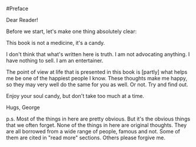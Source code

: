 #Preface

Dear Reader!

Before we start, let's make one thing absolutely clear:

This book is not a medicine, it's a candy.

I don't think that what's written here is truth. I am not advocating anything. I have nothing to sell. I am an entertainer.

The point of view at life that is presented in this book is [partly] what helps me be one of the happiest people I know. These thoughts make me happy, so they may very well do the same for you as well. Or not. Try and find out.

Enjoy your soul candy, but don't take too much at a time.

Hugs,
George

p.s.
Most of the things in here are pretty obvious. But it's the obvious things that we often forget. None of the things in here are original thoughts. They are all borrowed from a wide range of people, famous and not. Some of them are cited in "read more" sections. Others please forgive me.
